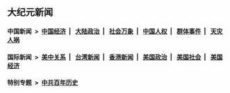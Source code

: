 ## 大纪元新闻

#### 中国新闻 &nbsp;>&nbsp; [中国经济](indexes/ncid283/README.md?12110845) &nbsp;| &nbsp; [大陆政治](indexes/ncid277/README.md?12110845) &nbsp;| &nbsp; [社会万象](indexes/ncid282/README.md?12110845) &nbsp;| &nbsp; [中国人权](indexes/ncid278/README.md?12110845) &nbsp;| &nbsp; [群体事件](indexes/ncid279/README.md?12110845) &nbsp;| &nbsp; [天灾人祸](indexes/ncid280/README.md?12110845)

#### 国际新闻 &nbsp;>&nbsp; [美中关系](indexes/nf1412576/README.md?12110845) &nbsp;| &nbsp; [台湾新闻](indexes/ncid1349361/README.md?12110845) &nbsp;| &nbsp; [香港新闻](indexes/ncid1349362/README.md?12110845) &nbsp;| &nbsp; [美国政治](indexes/ncid1078159/README.md?12110845) &nbsp;| &nbsp; [美国社会](indexes/ncid1078160/README.md?12110845) &nbsp;| &nbsp; [美国经济](indexes/ncid1078158/README.md?12110845)

#### 特别专题 &nbsp;>&nbsp; [中共百年历史](https://github.com/epoch-news/epoch-special/blob/master/README.md?12110845)  
